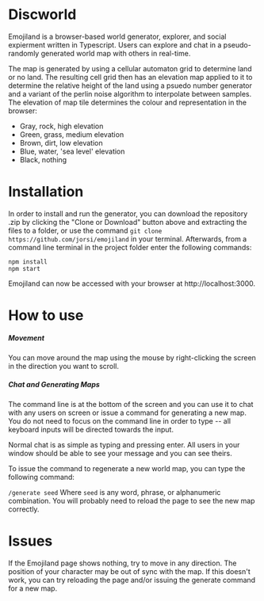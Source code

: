 # Discworld

Emojiland is a browser-based world generator, explorer, and social expierment written in Typescript. Users can explore and chat in a pseudo-randomly generated world map with others in real-time.

The map is generated by using a cellular automaton grid to determine land or no land. The resulting cell grid then has an elevation map applied to it to determine the relative height of the land using a psuedo number generator and a variant of the perlin noise algorithm to interpolate between samples. The elevation of map tile determines the colour and representation in the browser:

- Gray, rock, high elevation
- Green, grass, medium elevation
- Brown, dirt, low elevation
- Blue, water, 'sea level' elevation
- Black, nothing

# Installation

In order to install and run the generator, you can download the repository .zip by clicking the "Clone or Download" button above and extracting the files to a folder, or use the command `git clone https://github.com/jorsi/emojiland` in your terminal. Afterwards, from a command line terminal in the project folder enter the following commands:

```
npm install
npm start
```

Emojiland can now be accessed with your browser at http://localhost:3000.

# How to use

##### Movement
You can move around the map using the mouse by right-clicking the screen in the direction you want to scroll. 

##### Chat and Generating Maps
The command line is at the bottom of the screen and you can use it to chat with any users on screen or issue a command for generating a new map. You do not need to focus on the command line in order to type -- all keyboard inputs will be directed towards the input.

Normal chat is as simple as typing and pressing enter. All users in your window should be able to see your message and you can see theirs.

To issue the command to regenerate a new world map, you can type the following command:

`/generate seed`
Where `seed` is any word, phrase, or alphanumeric combination. You will probably need to reload the page to see the new map correctly.

# Issues

If the Emojiland page shows nothing, try to move in any direction. The position of your character may be out of sync with the map. If this doesn't work, you can try reloading the page and/or issuing the generate command for a new map.
